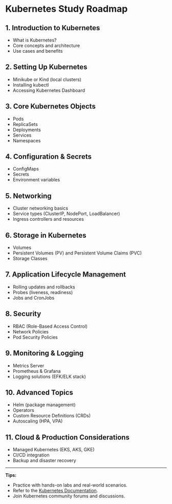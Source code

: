# Kubernetes Study Roadmap

## 1. Introduction to Kubernetes
- What is Kubernetes?
- Core concepts and architecture
- Use cases and benefits

## 2. Setting Up Kubernetes
- Minikube or Kind (local clusters)
- Installing kubectl
- Accessing Kubernetes Dashboard

## 3. Core Kubernetes Objects
- Pods
- ReplicaSets
- Deployments
- Services
- Namespaces

## 4. Configuration & Secrets
- ConfigMaps
- Secrets
- Environment variables

## 5. Networking
- Cluster networking basics
- Service types (ClusterIP, NodePort, LoadBalancer)
- Ingress controllers and resources

## 6. Storage in Kubernetes
- Volumes
- Persistent Volumes (PV) and Persistent Volume Claims (PVC)
- Storage Classes

## 7. Application Lifecycle Management
- Rolling updates and rollbacks
- Probes (liveness, readiness)
- Jobs and CronJobs

## 8. Security
- RBAC (Role-Based Access Control)
- Network Policies
- Pod Security Policies

## 9. Monitoring & Logging
- Metrics Server
- Prometheus & Grafana
- Logging solutions (EFK/ELK stack)

## 10. Advanced Topics
- Helm (package management)
- Operators
- Custom Resource Definitions (CRDs)
- Autoscaling (HPA, VPA)

## 11. Cloud & Production Considerations
- Managed Kubernetes (EKS, AKS, GKE)
- CI/CD integration
- Backup and disaster recovery

---

**Tips:**
- Practice with hands-on labs and real-world scenarios.
- Refer to the [Kubernetes Documentation](https://kubernetes.io/docs/).
- Join Kubernetes community forums and discussions.
